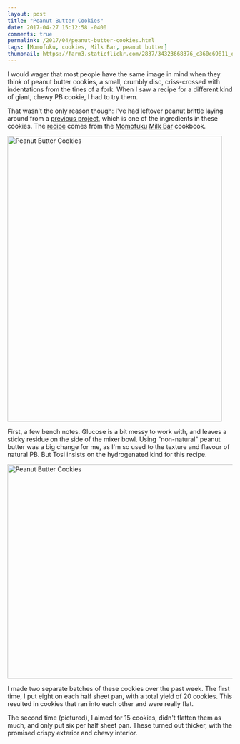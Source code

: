 ```yaml
---
layout: post
title: "Peanut Butter Cookies"
date: 2017-04-27 15:12:58 -0400
comments: true
permalink: /2017/04/peanut-butter-cookies.html
tags: [Momofuku, cookies, Milk Bar, peanut butter]
thumbnail: https://farm3.staticflickr.com/2837/34323668376_c360c69811_q.jpg
---
```


I would wager that most people have the same image in mind when
they think of peanut butter cookies, a small, crumbly disc, criss-crossed
with indentations from the tines of a fork. When I saw a recipe
for a different kind of giant, chewy PB cookie, I had to try them.

That wasn't the only reason though: I've had leftover peanut brittle 
laying around from a [previous project](/2017/03/pb-and-j-saltine-panna-cotta.html),
which is one of the ingredients in these cookies. The 
[recipe](https://butter-tree.blogspot.ca/2011/11/it-brought-me-right-back.html) comes
from the [Momofuku](/tag/momofuku/) [Milk Bar](/tag/milk-bar/) cookbook.

<a data-flickr-embed="true"  href="https://www.flickr.com/photos/gnuf/34206779492/in/dateposted/" title="Peanut Butter Cookies"><img src="https://c1.staticflickr.com/5/4161/34206779492_4b20f78e88_z.jpg" width="480" height="640" alt="Peanut Butter Cookies"></a><script async src="//embedr.flickr.com/assets/client-code.js" charset="utf-8"></script>

First, a few bench notes. Glucose is a bit messy to work with, and leaves a sticky
residue on the side of the mixer bowl. Using "non-natural" peanut butter was
a big change for me, as I'm so used to the texture and flavour of natural PB. But
Tosi insists on the hydrogenated kind for this recipe.

<a data-flickr-embed="true"  href="https://www.flickr.com/photos/gnuf/34323668376/in/photostream/" title="Peanut Butter Cookies"><img src="https://c1.staticflickr.com/3/2837/34323668376_c360c69811_z.jpg" width="640" height="480" alt="Peanut Butter Cookies"></a><script async src="//embedr.flickr.com/assets/client-code.js" charset="utf-8"></script>

I made two separate batches of these cookies over the past week.
The first time, I put eight on each half sheet pan, with a total
yield of 20 cookies.  This resulted in cookies that ran into each
other and were really flat.

The second time (pictured), I aimed for 15 cookies, didn't flatten
them as much, and only put six per half sheet pan. These turned out
thicker, with the promised crispy exterior and chewy interior.
